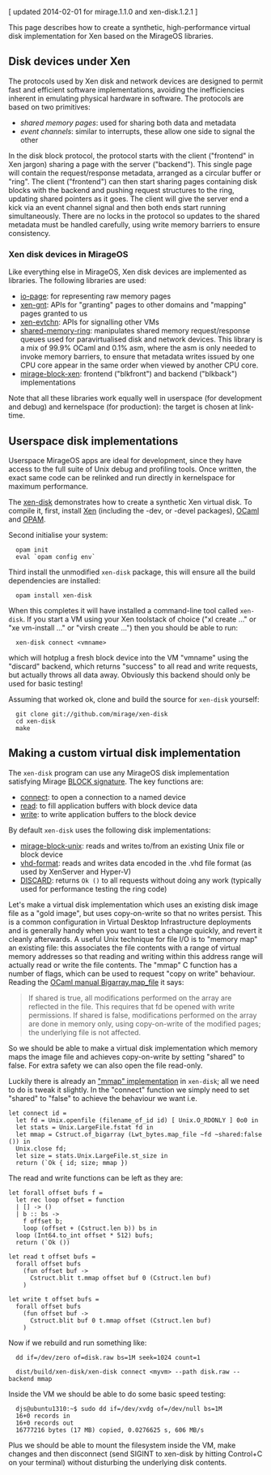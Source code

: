[ updated 2014-02-01 for mirage.1.1.0 and xen-disk.1.2.1 ]

This page describes how to create a synthetic, high-performance
virtual disk implementation for Xen based on the MirageOS libraries.

## Disk devices under Xen

The protocols used by Xen disk and network devices are designed to
permit fast and efficient software implementations, avoiding the
inefficiencies inherent in emulating physical hardware in software.
The protocols are based on two primitives:

* *shared memory pages*: used for sharing both data and metadata
* *event channels*: similar to interrupts, these allow one side to signal the other

In the disk block protocol, the protocol starts with the client
("frontend" in Xen jargon) sharing a page with the server ("backend").
This single page will contain the request/response metadata, arranged
as a circular buffer or "ring". The client ("frontend") can then start
sharing pages containing disk blocks with the backend and pushing request
structures to the ring, updating shared pointers as it goes. The client
will give the server end a kick via an event channel signal and then both
ends start running simultaneously. There are no locks in the protocol so
updates to the shared metadata must be handled carefully, using write
memory barriers to ensure consistency.

### Xen disk devices in MirageOS

Like everything else in MirageOS, Xen disk devices are implemented as
libraries. The following libraries are used:
* [io-page](https://github.com/mirage/io-page):
  for representing raw memory pages
* [xen-gnt](https://github.com/xapi-project/ocaml-gnt):
  APIs for "granting" pages to other domains and "mapping" pages granted to us
* [xen-evtchn](https://github.com/xapi-project/ocaml-evtchn):
  APIs for signalling other VMs
* [shared-memory-ring](https://github.com/mirage/shared-memory-ring):
  manipulates shared memory request/response queues
  used for paravirtualised disk and network devices. This library is a mix of
  99.9% OCaml and 0.1% asm, where the asm is only needed to invoke memory
  barriers, to ensure that metadata writes issued by one CPU core appear
  in the same order when viewed by another CPU core.
* [mirage-block-xen](https://github.com/mirage/mirage-block-xen):
  frontend ("blkfront") and backend ("blkback") implementations

Note that all these libraries work equally well in userspace (for development
and debug) and kernelspace (for production): the target is chosen at
link-time.

## Userspace disk implementations

Userspace MirageOS apps are ideal for development, since they have access to
the full suite of Unix debug and profiling tools. Once written, the exact
same code can be relinked and run directly in kernelspace for maximum
performance.

The [xen-disk](https://github.com/mirage/xen-disk) demonstrates how to
create a synthetic Xen virtual disk. To compile it, first, install
[Xen](http://www.xen.org/) (including the -dev, or -devel packages),
[OCaml](http://www.ocaml.org/) and [OPAM](http://opam.ocamlpro.com/).

Second initialise your system:

```
  opam init
  eval `opam config env`
```

Third install the unmodified `xen-disk` package, this will ensure all the build
dependencies are installed:

```
  opam install xen-disk
```

When this completes it will have installed a command-line tool called
`xen-disk`. If you start a VM using your Xen toolstack of choice
("xl create ..." or "xe vm-install ..." or "virsh create ...") then you
should be able to run:

```
  xen-disk connect <vmname>
```

which will hotplug a fresh block device into the VM "vmname" using the
"discard" backend, which returns "success" to all read and write requests,
but actually throws all data away. Obviously this backend should only be
used for basic testing!

Assuming that worked ok, clone and build the source for `xen-disk` yourself:

```
  git clone git://github.com/mirage/xen-disk
  cd xen-disk
  make
```

## Making a custom virtual disk implementation

The `xen-disk` program can use any MirageOS disk implementation satisfying
Mirage
[BLOCK signature](https://github.com/mirage/mirage/blob/master/types/V1.mli#L134).
The key functions are:

* [connect](https://github.com/mirage/mirage/blob/master/types/V1.mli#L40):
  to open a connection to a named device
* [read](https://github.com/mirage/mirage/blob/master/types/V1.mli#L164):
  to fill application buffers with block device data
* [write](https://github.com/mirage/mirage/blob/master/types/V1.mli#L170):
  to write application buffers to the block device

By default `xen-disk` uses the following disk implementations:

* [mirage-block-unix](https://github.com/mirage/mirage-block-unix): reads and writes
  to/from an existing Unix file or block device
* [vhd-format](https://github.com/djs55/ocaml-vhd): reads and writes data encoded
  in the .vhd file format (as used by XenServer and Hyper-V)
* [DISCARD](https://github.com/mirage/xen-disk/blob/master/src/backend.ml#L45):
  returns `Ok ()` to all requests without doing any work (typically used for
  performance testing the ring code)

Let's make a virtual disk implementation which uses an existing disk
image file as a "gold image", but uses copy-on-write so that no writes
persist.
This is a common configuration in Virtual Desktop Infrastructure deployments
and is generally handy when you want to test a change quickly, and
revert it cleanly afterwards.
A useful Unix technique for file I/O is to "memory map" an existing file:
this associates the file contents with a range of virtual memory addresses
so that reading and writing within this address range will actually
read or write the file contents.
The "mmap" C function has a number of flags, which can be used to request
"copy on write" behaviour. Reading the
[OCaml manual Bigarray.map_file](http://caml.inria.fr/pub/docs/manual-ocaml/libref/Bigarray.Genarray.html)
it says:

> If shared is true, all modifications performed on the array are reflected
> in the file. This requires that fd be opened with write permissions. If
> shared is false, modifications performed on the array are done in memory
> only, using copy-on-write of the modified pages; the underlying file is
> not affected.

So we should be able to make a virtual disk implementation which memory
maps the image file and achieves copy-on-write by setting "shared" to false.
For extra safety we can also open the file read-only.

Luckily there is already an
["mmap" implementation](https://github.com/mirage/xen-disk/blob/master/src/backend.ml#L72)
in `xen-disk`; all we need to do is tweak it slightly.
In the "connect" function we simply need to set "shared" to "false" to
achieve the behaviour we want i.e.

```
let connect id =
  let fd = Unix.openfile (filename_of_id id) [ Unix.O_RDONLY ] 0o0 in
  let stats = Unix.LargeFile.fstat fd in
  let mmap = Cstruct.of_bigarray (Lwt_bytes.map_file ~fd ~shared:false ()) in
  Unix.close fd;
  let size = stats.Unix.LargeFile.st_size in
  return (`Ok { id; size; mmap })
```

The read and write functions can be left as they are:

```
let forall offset bufs f =
  let rec loop offset = function
  | [] -> ()
  | b :: bs ->
    f offset b;
    loop (offset + (Cstruct.len b)) bs in
  loop (Int64.to_int offset * 512) bufs;
  return (`Ok ())

let read t offset bufs =
  forall offset bufs
    (fun offset buf ->
      Cstruct.blit t.mmap offset buf 0 (Cstruct.len buf)
    )

let write t offset bufs =
  forall offset bufs
    (fun offset buf ->
      Cstruct.blit buf 0 t.mmap offset (Cstruct.len buf)
    )
```

Now if we rebuild and run something like:

```
  dd if=/dev/zero of=disk.raw bs=1M seek=1024 count=1

  dist/build/xen-disk/xen-disk connect <myvm> --path disk.raw --backend mmap
```

Inside the VM we should be able to do some basic speed testing:

```
  djs@ubuntu1310:~$ sudo dd if=/dev/xvdg of=/dev/null bs=1M
  16+0 records in
  16+0 records out
  16777216 bytes (17 MB) copied, 0.0276625 s, 606 MB/s
```

Plus we should be able to mount the filesystem inside the VM, make changes and
then disconnect (send SIGINT to xen-disk by hitting Control+C on your terminal)
without disturbing the underlying disk contents.

